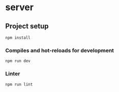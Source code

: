 # server

## Project setup
```
npm install
```

### Compiles and hot-reloads for development
```
npm run dev
```

### Linter
```
npm run lint
```
